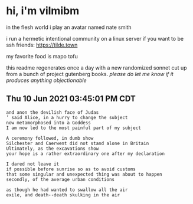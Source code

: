 # hi, i'm vilmibm

in the flesh world i play an avatar named nate smith

i run a hermetic intentional community on a linux server if you want to be ssh friends: https://tilde.town

my favorite food is mapo tofu

this readme regenerates once a day with a new randomized sonnet cut up from a bunch of project gutenberg books.
_please do let me know if it produces anything objectionable_

## Thu 10 Jun 2021 03:45:01 PM CDT

    and anon the devilish face of Judas
    ’ said Alice, in a hurry to change the subject
    now metamorphosed into a Goddess
    I am now led to the most painful part of my subject
    
    A ceremony followed, in dumb show
    Silchester and Caerwent did not stand alone in Britain
    Ultimately, as the excavations show
    your hope is a rather extraordinary one after my declaration
    
    I dared not leave it
    if possible before sunrise so as to avoid customs
    that some singular and unexpected thing was about to happen
    secondly, of the average urban conditions
    
    as though he had wanted to swallow all the air
    exile, and death--death skulking in the air

